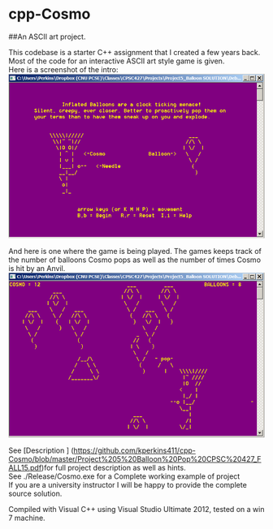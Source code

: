 # cpp-Cosmo
##An ASCII art project.  

This codebase is a starter C++ assignment that I created a few years back.  Most of the code for an interactive ASCII art style game is given.  
Here is a screenshot of the intro:
![My image](https://github.com/kperkins411/cpp-Cosmo/blob/master/intro.png)

And here is one where the game is being played.  The games keeps track of the number of balloons Cosmo pops as well as the number of times Cosmo is hit by an Anvil.
![My image](https://github.com/kperkins411/cpp-Cosmo/blob/master/game.png)

See [Description ] (https://github.com/kperkins411/cpp-Cosmo/blob/master/Project%205%20Balloon%20Pop%20CPSC%20427_FALL15.pdf)for full project description as well as hints.<br>
See ./Release/Cosmo.exe for a Complete working example of project<br>
If you are a university instructor I will be happy to provide the complete source solution.

Compiled with Visual C++ using Visual Studio Ultimate 2012, tested on a win 7 machine.
